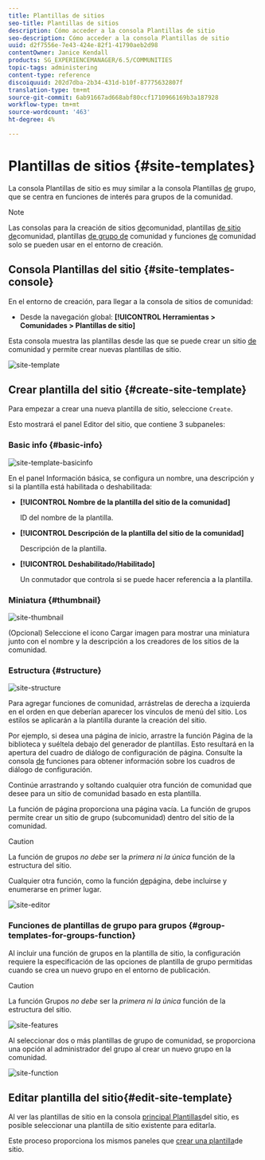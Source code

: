 ```yaml
---
title: Plantillas de sitios
seo-title: Plantillas de sitios
description: Cómo acceder a la consola Plantillas de sitio
seo-description: Cómo acceder a la consola Plantillas de sitio
uuid: d2f7556e-7e43-424e-82f1-41790aeb2d98
contentOwner: Janice Kendall
products: SG_EXPERIENCEMANAGER/6.5/COMMUNITIES
topic-tags: administering
content-type: reference
discoiquuid: 202d7dba-2b34-431d-b10f-87775632807f
translation-type: tm+mt
source-git-commit: 6ab91667ad668abf80ccf1710966169b3a187928
workflow-type: tm+mt
source-wordcount: '463'
ht-degree: 4%

---
```



# Plantillas de sitios {#site-templates}

La consola Plantillas de sitio es muy similar a la consola Plantillas [de](tools-groups.md) grupo, que se centra en funciones de interés para grupos de la comunidad.

>[!NOTE]
>
>Las consolas para la creación de sitios [de](sites-console.md)comunidad, plantillas [de sitio de](sites.md)comunidad, plantillas [de grupo de](tools-groups.md) comunidad y funciones [de](functions.md) comunidad solo se pueden usar en el entorno de creación.


## Consola Plantillas del sitio {#site-templates-console}

En el entorno de creación, para llegar a la consola de sitios de comunidad:

* Desde la navegación global: **[!UICONTROL Herramientas > Comunidades > Plantillas de sitio]**

Esta consola muestra las plantillas desde las que se puede crear un sitio [de](sites-console.md) comunidad y permite crear nuevas plantillas de sitio.

![site-template](assets/site-template.png)

## Crear plantilla del sitio {#create-site-template}

Para empezar a crear una nueva plantilla de sitio, seleccione `Create`.

Esto mostrará el panel Editor del sitio, que contiene 3 subpaneles:

### Basic info {#basic-info}

![site-template-basicinfo](assets/site-template-basicinfo.png)

En el panel Información básica, se configura un nombre, una descripción y si la plantilla está habilitada o deshabilitada:

* **[!UICONTROL Nombre de la plantilla del sitio de la comunidad]**

   ID del nombre de la plantilla.

* **[!UICONTROL Descripción de la plantilla del sitio de la comunidad]**

   Descripción de la plantilla.

* **[!UICONTROL Deshabilitado/Habilitado]**

   Un conmutador que controla si se puede hacer referencia a la plantilla.

### Miniatura    {#thumbnail}

![site-thumbnail](assets/site-thumbnail.png)

(Opcional) Seleccione el icono Cargar imagen para mostrar una miniatura junto con el nombre y la descripción a los creadores de los sitios de la comunidad.

### Estructura {#structure}

![site-structure](assets/site-structure.png)

Para agregar funciones de comunidad, arrástrelas de derecha a izquierda en el orden en que deberían aparecer los vínculos de menú del sitio. Los estilos se aplicarán a la plantilla durante la creación del sitio.

Por ejemplo, si desea una página de inicio, arrastre la función Página de la biblioteca y suéltela debajo del generador de plantillas. Esto resultará en la apertura del cuadro de diálogo de configuración de página. Consulte la consola [de](functions.md) funciones para obtener información sobre los cuadros de diálogo de configuración.

Continúe arrastrando y soltando cualquier otra función de comunidad que desee para un sitio de comunidad basado en esta plantilla.

La función de página proporciona una página vacía. La función de grupos permite crear un sitio de grupo (subcomunidad) dentro del sitio de la comunidad.

>[!CAUTION]
>
>La función de grupos *no debe* ser la *primera ni la única* función de la estructura del sitio.
>
>Cualquier otra función, como la función [de](functions.md#page-function)página, debe incluirse y enumerarse en primer lugar.


![site-editor](assets/site-editor.png)

### Funciones de plantillas de grupo para grupos {#group-templates-for-groups-function}

Al incluir una función de grupos en la plantilla de sitio, la configuración requiere la especificación de las opciones de plantilla de grupo permitidas cuando se crea un nuevo grupo en el entorno de publicación.

>[!CAUTION]
>
>La función Grupos *no debe* ser la *primera ni la única* función de la estructura del sitio.


![site-features](assets/site-functions.png)

Al seleccionar dos o más plantillas de grupo de comunidad, se proporciona una opción al administrador del grupo al crear un nuevo grupo en la comunidad.

![site-function](assets/site-functions1.png)

## Editar plantilla del sitio{#edit-site-template}

Al ver las plantillas de sitio en la consola [principal Plantillas](#site-templates-console)del sitio, es posible seleccionar una plantilla de sitio existente para editarla.

Este proceso proporciona los mismos paneles que [crear una plantilla](#create-site-template)de sitio.
